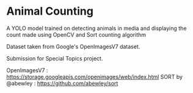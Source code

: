 # Animal Counting

A YOLO model trained on detecting animals in media and displaying the count made using OpenCV and Sort counting algorithm

Dataset taken from Google's OpenImagesV7 dataset.

Submission for Special Topics project.

OpenImagesV7 : https://storage.googleapis.com/openimages/web/index.html
SORT by @abewley : https://github.com/abewley/sort
